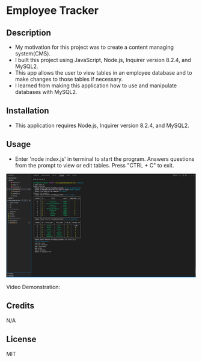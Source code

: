 # Employee Tracker

## Description
- My motivation for this project was to create a content managing system(CMS).
- I built this project using JavaScript, Node.js, Inquirer version 8.2.4, and MySQL2.
- This app allows the user to view tables in an employee database and to make changes to those tables if necessary.
- I learned from making this application how to use and manipulate databases with MySQL2.

## Installation
- This application requires Node.js, Inquirer version 8.2.4, and MySQL2.

## Usage
- Enter 'node index.js' in terminal to start the program. Answers questions from the prompt to view or edit tables. Press "CTRL + C" to exit.

![Screenshot](./assets/images/screenshot.png)

Video Demonstration:



## Credits
N/A

## License
MIT